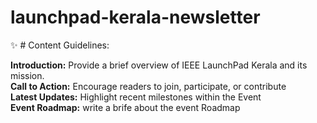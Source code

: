 # launchpad-kerala-newsletter

✨  # Content Guidelines:

**Introduction:** Provide a brief overview of IEEE LaunchPad Kerala and its mission.<br>
**Call to Action:** Encourage readers to join, participate, or contribute <br>
**Latest Updates:** Highlight recent milestones within the Event <br>
**Event  Roadmap:** write a  brife about the event Roadmap <br>
